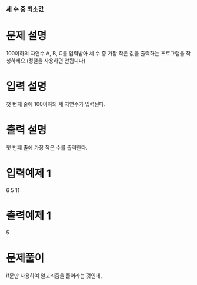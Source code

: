 ### 세 수 중 최소값

# 문제 설명

100이하의 자연수 A, B, C를 입력받아 세 수 중 가장 작은 값을 출력하는 프로그램을 작성하세요.(정렬을 사용하면 안됩니다)

# 입력 설명

첫 번째 줄에 100이하의 세 자연수가 입력된다.

# 출력 설명

첫 번쨰 줄에 가장 작은 수를 출력한다.

# 입력예제 1

6 5 11

# 출력예제 1

5

# 문제풀이

if문만 사용하여 알고리즘을 풀어라는 것인데,
